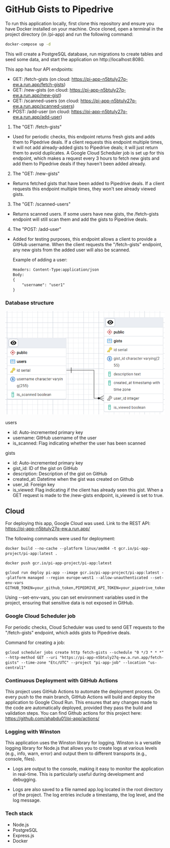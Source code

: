# GitHub Gists to Pipedrive
To run this application locally, first clone this repository and ensure you have Docker installed on your machine. Once cloned, open a terminal in the project directory (in /pi-app) and run the following command:
```sh
docker-compose up -d
```
This will create a PostgreSQL database, run migrations to create tables and seed some data, and start the application on http://localhost:8080.

This app has four API endpoints:

- GET: /fetch-gists (on cloud: https://pi-app-n5btuly27q-ew.a.run.app/fetch-gists)
- GET: /new-gists (on cloud: https://pi-app-n5btuly27q-ew.a.run.app/new-gist)
- GET: /scanned-users (on cloud: https://pi-app-n5btuly27q-ew.a.run.app/scanned-users)
- POST: /add-user (on cloud: https://pi-app-n5btuly27q-ew.a.run.app/add-user)

1. The "GET: /fetch-gists"
- Used for periodic checks, this endpoint returns fresh gists and adds them to Pipedrive deals. If a client requests this endpoint multiple times, it will not add already-added gists to Pipedrive deals; it will just return them to avoid duplicates. A Google Cloud Scheduler job is set up for this endpoint, which makes a request every 3 hours to fetch new gists and add them to Pipedrive deals if they haven't been added already.

2. The "GET: /new-gists" 
- Returns fetched gists that have been added to Pipedrive deals. If a client requests this endpoint multiple times, they won't see already viewed gists.

3. The "GET: /scanned-users"
- Returns scanned users. If some users have new gists, the /fetch-gists endpoint will still scan them and add the gists to Pipedrive deals.

4. The "POST: /add-user"
- Added for testing purposes, this endpoint allows a client to provide a GitHub username. When the client requests the "/fetch-gists" endpoint, any new gists from the added user will also be scanned.

    Example of adding a user:
    ```
    Headers: Content-Type:application/json
    Body: 
    {
        "username": "user1"
    }
    ```

### Database structure
![Database](readme_files/erd.png)

users
- id: Auto-incremented primary key
- username: GitHub username of the user
- is_scanned: Flag indicating whether the user has been scanned

gists
- id: Auto-incremented primary key
- gist_id: ID of the gist on GitHub
- description: Description of the gist on GitHub
- created_at: Datetime when the gist was created on Github
- user_id: Foreign key
- is_viewed: Flag indicating if the client has already seen this gist. When a GET request is made to the /new-gists endpoint, is_viewed is set to true.

## Cloud
For deploying this app, Google Cloud was used.
Link to the REST API: https://pi-app-n5btuly27q-ew.a.run.app/

The following commands were used for deployment:

```
docker build --no-cache --platform linux/amd64 -t gcr.io/pi-app-project/pi-app:latest .
```

```
docker push gcr.io/pi-app-project/pi-app:latest
```

```
gcloud run deploy pi-app --image gcr.io/pi-app-project/pi-app:latest --platform managed --region europe-west1 --allow-unauthenticated --set-env-vars GITHUB_TOKEN=your_github_token,PIPEDRIVE_API_TOKEN=your_pipedrive_token,POSTGRES_USER=postgres,POSTGRES_PASSWORD=your_password,DB_HOST=your_db_host,DB_PORT=5432,POSTGRES_DB=your_db
```
Using --set-env-vars, you can set environment variables used in the project, ensuring that sensitive data is not exposed in GitHub.

### Google Cloud Scheduler job
For periodic checks, Cloud Scheduler was used to send GET requests to the "/fetch-gists" endpoint, which adds gists to Pipedrive deals.

Command for creating a job:

```
gcloud scheduler jobs create http fetch-gists --schedule "0 */3 * * *" --http-method GET --uri "https://pi-app-n5btuly27q-ew.a.run.app/fetch-gists" --time-zone "Etc/UTC" --project "pi-app-job" --location "us-central1"
```

### Continuous Deployment with GitHub Actions
This project uses GitHub Actions to automate the deployment process. On every push to the main branch, GitHub Actions will build and deploy the application to Google Cloud Run. This ensures that any changes made to the code are automatically deployed, provided they pass the build and validation steps.
You can find Github actions for this project here: https://github.com/ahabdu01/pi-app/actions/

### Logging with Winston
This application uses the Winston library for logging. Winston is a versatile logging library for Node.js that allows you to create logs at various levels (e.g., info, warn, error) and output them to different transports (e.g., console, files).

- Logs are output to the console, making it easy to monitor the application in real-time. This is particularly useful during development and debugging.

- Logs are also saved to a file named app.log located in the root directory of the project. The log entries include a timestamp, the log level, and the log message.

### Tech stack
- Node.js
- PostgreSQL
- Express.js
- Docker